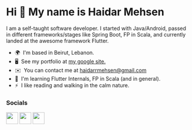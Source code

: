 Hi 👋 My name is Haidar Mehsen
==============================

I am a self-taught software developer. I started with Java/Android, passed in different frameworks/stages like Spring Boot, FP in Scala, and currently landed at the awesome framework Flutter.

* 🌍  I'm based in Beirut, Lebanon.
* 🖥️  See my portfolio at [my google site.](http://https://sites.google.com/view/haidarmehsen/home)
* ✉️  You can contact me at [haidarrmehsen@gmail.com](mailto:haidarrmehsen@gmail.com)
* 🧠  I'm learning Flutter Internals, FP in Scala (and in general).
* ⚡  I like reading and walking in the calm nature.


### Socials

<p align="left"> <a href="https://www.github.com/Haidar0096" target="_blank" rel="noreferrer"><img src="https://raw.githubusercontent.com/danielcranney/readme-generator/main/public/icons/socials/github.svg" width="32" height="32" /></a> <a href="https://www.linkedin.com/in/haidar-mehsen-25a690187" target="_blank" rel="noreferrer"><img src="https://raw.githubusercontent.com/danielcranney/readme-generator/main/public/icons/socials/linkedin.svg" width="32" height="32" /></a> <a href="https://www.stackoverflow.com/users/9142279/haidar" target="_blank" rel="noreferrer"><img src="https://raw.githubusercontent.com/danielcranney/readme-generator/main/public/icons/socials/stackoverflow.svg" width="32" height="32" /></a></p>
